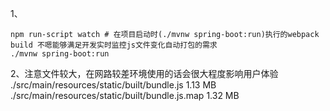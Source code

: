 1、
```
npm run-script watch # 在项目启动时(./mvnw spring-boot:run)执行的webpack build 不嗯能够满足开发实时监控js文件变化自动打包的需求
./mvnw spring-boot:run
```
2、注意文件较大，在网路较差环境使用的话会很大程度影响用户体验
./src/main/resources/static/built/bundle.js  1.13 MB
./src/main/resources/static/built/bundle.js.map  1.32 MB